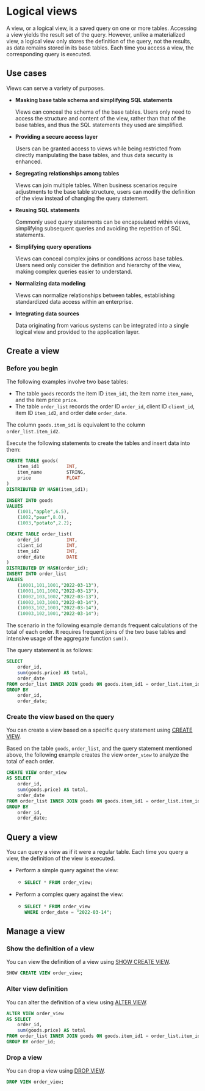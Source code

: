 # Logical views

A view, or a logical view, is a saved query on one or more tables. Accessing a view yields the result set of the query. However, unlike a materialized view, a logical view only stores the definition of the query, not the results, as data remains stored in its base tables. Each time you access a view, the corresponding query is executed.

## Use cases

Views can serve a variety of purposes.

- **Masking base table schema and simplifying** **SQL** **statements**

  Views can conceal the schema of the base tables. Users only need to access the structure and content of the view, rather than that of the base tables, and thus the SQL statements they used are simplified.

- **Providing a secure access layer**

  Users can be granted access to views while being restricted from directly manipulating the base tables, and thus data security is enhanced.

- **Segregating relationships among tables**

  Views can join multiple tables. When business scenarios require adjustments to the base table structure, users can modify the definition of the view instead of changing the query statement.

- **Reusing** **SQL** **statements**

  Commonly used query statements can be encapsulated within views, simplifying subsequent queries and avoiding the repetition of SQL statements.

- **Simplifying** **query** **operations**

  Views can conceal complex joins or conditions across base tables. Users need only consider the definition and hierarchy of the view, making complex queries easier to understand.

- **Normalizing data modeling**

  Views can normalize relationships between tables, establishing standardized data access within an enterprise.

- **Integrating data sources**

  Data originating from various systems can be integrated into a single logical view and provided to the application layer.

## Create a view

### Before you begin

The following examples involve two base tables:

- The table `goods` records the item ID `item_id1`, the item name `item_name`, and the item price `price`.
- The table `order_list` records the order ID `order_id`, client ID `client_id`, item ID `item_id2`, and order date `order_date`.

The column `goods.item_id1` is equivalent to the column `order_list.item_id2`.

Execute the following statements to create the tables and insert data into them:

```SQL
CREATE TABLE goods(
    item_id1          INT,
    item_name         STRING,
    price             FLOAT
) 
DISTRIBUTED BY HASH(item_id1);

INSERT INTO goods
VALUES
    (1001,"apple",6.5),
    (1002,"pear",8.0),
    (1003,"potato",2.2);

CREATE TABLE order_list(
    order_id          INT,
    client_id         INT,
    item_id2          INT,
    order_date        DATE
) 
DISTRIBUTED BY HASH(order_id);
INSERT INTO order_list
VALUES
    (10001,101,1001,"2022-03-13"),
    (10001,101,1002,"2022-03-13"),
    (10002,103,1002,"2022-03-13"),
    (10002,103,1003,"2022-03-14"),
    (10003,102,1003,"2022-03-14"),
    (10003,102,1001,"2022-03-14");
```

The scenario in the following example demands frequent calculations of the total of each order. It requires frequent joins of the two base tables and intensive usage of the aggregate function `sum()`.

The query statement is as follows:

```SQL
SELECT
    order_id,
    sum(goods.price) AS total,
    order_date
FROM order_list INNER JOIN goods ON goods.item_id1 = order_list.item_id2
GROUP BY 
    order_id, 
    order_date;
```

### Create the view based on the query

You can create a view based on a specific query statement using [CREATE VIEW](../sql-reference/sql-statements/data-definition/CREATE_VIEW.md).

Based on the table `goods`, `order_list`, and the query statement mentioned above, the following example creates the view `order_view` to analyze the total of each order.

```SQL
CREATE VIEW order_view
AS SELECT
    order_id,
    sum(goods.price) AS total,
    order_date
FROM order_list INNER JOIN goods ON goods.item_id1 = order_list.item_id2
GROUP BY 
    order_id, 
    order_date;
```

## Query a view

You can query a view as if it were a regular table. Each time you query a view, the definition of the view is executed.

- Perform a simple query against the view:
  - ```SQL
    SELECT * FROM order_view;
    ```
- Perform a complex query against the view:
  - ```SQL
    SELECT * FROM order_view
    WHERE order_date = "2022-03-14";
    ```

## Manage a view

### Show the definition of a view

You can view the definition of a view using [SHOW CREATE VIEW](../sql-reference/sql-statements/data-manipulation/SHOW_CREATE_VIEW.md).

```SQL
SHOW CREATE VIEW order_view;
```

### Alter view definition

You can alter the definition of a view using [ALTER VIEW](../sql-reference/sql-statements/data-definition/ALTER_VIEW.md).

```SQL
ALTER VIEW order_view
AS SELECT
    order_id,
    sum(goods.price) AS total
FROM order_list INNER JOIN goods ON goods.item_id1 = order_list.item_id2
GROUP BY order_id;
```

### Drop a view

You can drop a view using [DROP VIEW](../sql-reference/sql-statements/data-definition/DROP_VIEW.md).

```SQL
DROP VIEW order_view;
```
